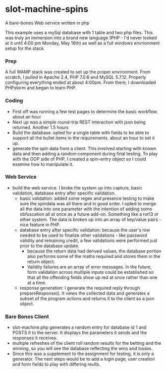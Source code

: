 # slot-machine-spins
A bare-bones Web service written in php

This example uses a mySql database with 1 table and two php files. This was truly an immersion into a brand new language (PHP - I'd never looked at it until 4:00 pm Monday, May 16th) as well as a full windows envrionment setup for the stack.

### Prep
A full WAMP stack was created to set up the proper environment. From scratch, I pulled in Apache 2.4, PHP 7.0.6 and MySQL 5.7.12.
Properly configuring everything ended at about 4:00pm. From there, I downloaded PHPstorm and began to learn PHP.

### Coding
* First off was running a few test pages to determine the basic workflow. about an hour
* Next up was a simple round-trip REST interaction with json being returned. Another 1.5 hours
* Build the database. opted for a single table with fields to be able to support all the bullet items in the requirements. about an hour to set it up.
* generate the spin data from a client. This involved starting with known data and then adding a random component during final testing. To play with the OOP side of PHP, I created a spin-entry object so I could examine how to manipulate it.
 
### Web Service
* build the web service. I broke the system up into capture, basic validation, database entry after specific validation.
  * basic validation: added some regex and presence testing to make sure the spindata was all there and in good order. I opted to merge all the data into one parameter with the intention of adding some obfuscation all at once as a future add-on. Something like a rot13 or other system. The data is broken up into an array of key/value pairs - nice feature in PHP.
  * database entry after specific validation: because the user's row needed to be used to finalize other validations - like password validity and remaining credit, a few validations were performed just prior to the database update.
    * because the return data had derived values, the database portion also performs some of the maths required and stores them in the return object.
    * Validity failures are an array of error messages. In the future, form validation across multiple inputs could be established so that all the offending fields show up red at once rather than one at a time.
  * response generation: I generate the required reply through prepareResponse(). It views the collected data and generates a subset of the program actions and returns it to the client as a json object.
   
  
### Bare Bones Client
  * slot-machine.php generates a random entry for database id 1 and POSTS it to the server. It displays the parameters it sends and the responses it receives.
  * multiple refreshes of the client roll random results for the betting and the winning, so you will see the database reflecting the wins and losses.
  * Since this was a supplement to the assignment for testing, it is only a generator. The next steps would be to add a login page, user creation and form fields to play with differing reults.
  
 
  


